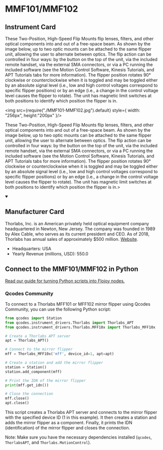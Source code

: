 
# MMF101/MMF102

## Instrument Card

<div className="flex">

<div>

These Two-Position, High-Speed Flip Mounts flip lenses, filters, and other optical components into and out of a free-space beam. As shown by the image below, up to two optic mounts can be attached to the same flipper unit, allowing the user to alternate between optics. The flip action can be controlled in four ways: by the button on the top of the unit, via the included remote handset, via the external SMA connectors, or via a PC running the included software (see the Motion Control Software, Kinesis Tutorials, and APT Tutorials tabs for more information). The flipper position rotates 90° clockwise or counterclockwise when it is toggled and may be toggled either by an absolute signal level (i.e., low and high control voltages correspond to specific flipper positions) or by an edge (i.e., a change in the control voltage level causes the flipper to rotate). The unit has magnetic limit switches at both positions to identify which position the flipper is in.

</div>

<img src={require("./MMF101-MMF102.jpg").default} style={ width: "256px", height:"200px" }/>

</div>

These Two-Position, High-Speed Flip Mounts flip lenses, filters, and other optical components into and out of a free-space beam. As shown by the image below, up to two optic mounts can be attached to the same flipper unit, allowing the user to alternate between optics. The flip action can be controlled in four ways: by the button on the top of the unit, via the included remote handset, via the external SMA connectors, or via a PC running the included software (see the Motion Control Software, Kinesis Tutorials, and APT Tutorials tabs for more information). The flipper position rotates 90° clockwise or counterclockwise when it is toggled and may be toggled either by an absolute signal level (i.e., low and high control voltages correspond to specific flipper positions) or by an edge (i.e., a change in the control voltage level causes the flipper to rotate). The unit has magnetic limit switches at both positions to identify which position the flipper is in.>

<details open>
<summary><h2>Manufacturer Card</h2></summary>

Thorlabs, Inc. is an American privately held optical equipment company headquartered in Newton, New Jersey. The company was founded in 1989 by Alex Cable, who serves as its current president and CEO. As of 2018, Thorlabs has annual sales of approximately $500 million. <a href="https://www.thorlabs.com/">Website</a>.

<ul>
  <li>Headquarters: USA</li>
  <li>Yearly Revenue (millions, USD): 550.0</li>
</ul>
</details>

## Connect to the MMF101/MMF102 in Python

[Read our guide for turning Python scripts into Flojoy nodes.](https://docs.flojoy.ai/custom-nodes/creating-custom-node/)


### Qcodes Community

To connect to a Thorlabs MFF101 or MFF102 mirror flipper using Qcodes Community, you can use the following Python script:

```python
from qcodes import Station
from qcodes.instrument_drivers.Thorlabs import Thorlabs_APT
from qcodes.instrument_drivers.Thorlabs.MFF10x import Thorlabs_MFF10x

# Create a Thorlabs APT server
apt = Thorlabs_APT()

# Connect to the mirror flipper
mff = Thorlabs_MFF10x('mff', device_id=1, apt=apt)

# Create a station and add the mirror flipper
station = Station()
station.add_component(mff)

# Print the IDN of the mirror flipper
print(mff.get_idn())

# Close the connection
mff.close()
apt.close()
```

This script creates a Thorlabs APT server and connects to the mirror flipper with the specified device ID (1 in this example). It then creates a station and adds the mirror flipper as a component. Finally, it prints the IDN (identification) of the mirror flipper and closes the connection.

Note: Make sure you have the necessary dependencies installed (`qcodes`, `ThorlabsAPT`, and `Thorlabs.MotionControl`).

